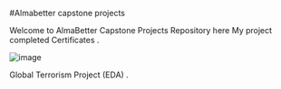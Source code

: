 #Almabetter capstone projects 

Welcome to AlmaBetter Capstone Projects Repository here My project completed Certificates .

![image](https://github.com/prathmeshpatil98/Certificates/blob/main/12746837930539.png)

Global Terrorism Project (EDA)   .
